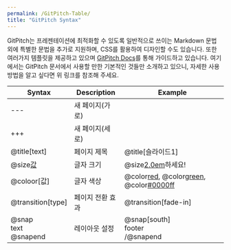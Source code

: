 ```yaml
---
permalink: /GitPitch-Table/
title: "GitPitch Syntax"
---
```


GitPitch는 프레젠테이션에 최적화할 수 있도록 일반적으로 쓰이는 Markdown 문법 외에 특별한 문법을 추가로 지원하며, CSS를 활용하여 디자인할 수도 있습니다.
또한 여러가지 템플릿을 제공하고 있으며 [GitPitch Docs](https://help.github.com/articles/basic-writing-and-formatting-syntax/)를 통해 가이드하고 있습니다.
여기에서는 GitPitch 문서에서 사용할 만한 기본적인 것들만 소개하고 있으니, 자세한 사용 방법을 알고 싶다면 위 링크를 참조해 주세요.

|Syntax|Description|Example|
|------|-----------|-------|
|\-\-\-|새 페이지(가로)||
|\+\+\+|새 페이지(세로)||
|\@title[text]|페이지 제목|\@title[슬라이드1]|
|\@size[값](text)|글자 크기|\@size[2.0em](안녕)하세요!|
|\@coloor[값]|글자 색상|\@color[red](빨강), \@color[green](초록), \@color[#0000ff](파랑)|
|\@transition[type]|페이지 전환 효과|\@transition[fade-in]|
|\@snap<br>text<br>\@snapend|레이아웃 설정|\@snap[south]<br>footer<br>/@snapend|
